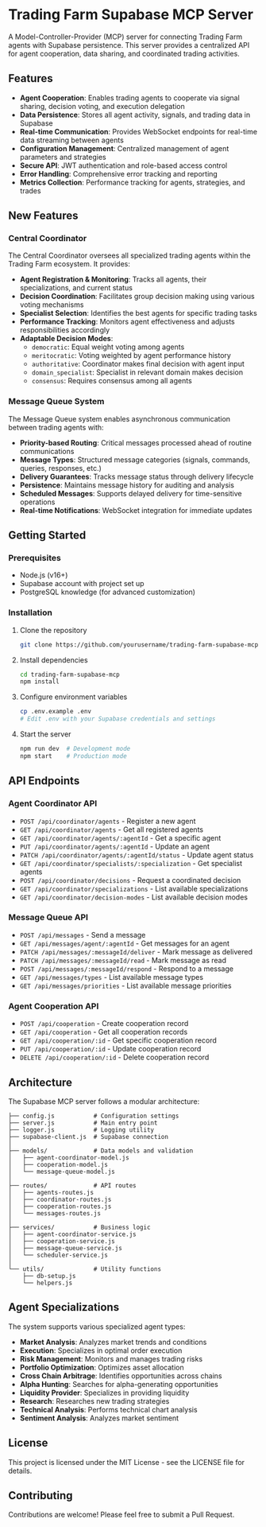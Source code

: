 # Trading Farm Supabase MCP Server

A Model-Controller-Provider (MCP) server for connecting Trading Farm agents with Supabase persistence. This server provides a centralized API for agent cooperation, data sharing, and coordinated trading activities.

## Features

- **Agent Cooperation**: Enables trading agents to cooperate via signal sharing, decision voting, and execution delegation
- **Data Persistence**: Stores all agent activity, signals, and trading data in Supabase
- **Real-time Communication**: Provides WebSocket endpoints for real-time data streaming between agents
- **Configuration Management**: Centralized management of agent parameters and strategies
- **Secure API**: JWT authentication and role-based access control
- **Error Handling**: Comprehensive error tracking and reporting
- **Metrics Collection**: Performance tracking for agents, strategies, and trades

## New Features

### Central Coordinator

The Central Coordinator oversees all specialized trading agents within the Trading Farm ecosystem. It provides:

- **Agent Registration & Monitoring**: Tracks all agents, their specializations, and current status
- **Decision Coordination**: Facilitates group decision making using various voting mechanisms
- **Specialist Selection**: Identifies the best agents for specific trading tasks
- **Performance Tracking**: Monitors agent effectiveness and adjusts responsibilities accordingly
- **Adaptable Decision Modes**:
  - `democratic`: Equal weight voting among agents
  - `meritocratic`: Voting weighted by agent performance history
  - `authoritative`: Coordinator makes final decision with agent input
  - `domain_specialist`: Specialist in relevant domain makes decision
  - `consensus`: Requires consensus among all agents

### Message Queue System

The Message Queue system enables asynchronous communication between trading agents with:

- **Priority-based Routing**: Critical messages processed ahead of routine communications
- **Message Types**: Structured message categories (signals, commands, queries, responses, etc.)
- **Delivery Guarantees**: Tracks message status through delivery lifecycle
- **Persistence**: Maintains message history for auditing and analysis
- **Scheduled Messages**: Supports delayed delivery for time-sensitive operations
- **Real-time Notifications**: WebSocket integration for immediate updates

## Getting Started

### Prerequisites

- Node.js (v16+)
- Supabase account with project set up
- PostgreSQL knowledge (for advanced customization)

### Installation

1. Clone the repository
   ```bash
   git clone https://github.com/yourusername/trading-farm-supabase-mcp.git
   ```

2. Install dependencies
   ```bash
   cd trading-farm-supabase-mcp
   npm install
   ```

3. Configure environment variables
   ```bash
   cp .env.example .env
   # Edit .env with your Supabase credentials and settings
   ```

4. Start the server
   ```bash
   npm run dev  # Development mode
   npm start    # Production mode
   ```

## API Endpoints

### Agent Coordinator API

- `POST /api/coordinator/agents` - Register a new agent
- `GET /api/coordinator/agents` - Get all registered agents
- `GET /api/coordinator/agents/:agentId` - Get a specific agent
- `PUT /api/coordinator/agents/:agentId` - Update an agent
- `PATCH /api/coordinator/agents/:agentId/status` - Update agent status
- `GET /api/coordinator/specialists/:specialization` - Get specialist agents
- `POST /api/coordinator/decisions` - Request a coordinated decision
- `GET /api/coordinator/specializations` - List available specializations
- `GET /api/coordinator/decision-modes` - List available decision modes

### Message Queue API

- `POST /api/messages` - Send a message
- `GET /api/messages/agent/:agentId` - Get messages for an agent
- `PATCH /api/messages/:messageId/deliver` - Mark message as delivered
- `PATCH /api/messages/:messageId/read` - Mark message as read
- `POST /api/messages/:messageId/respond` - Respond to a message
- `GET /api/messages/types` - List available message types
- `GET /api/messages/priorities` - List available message priorities

### Agent Cooperation API

- `POST /api/cooperation` - Create cooperation record
- `GET /api/cooperation` - Get all cooperation records
- `GET /api/cooperation/:id` - Get specific cooperation record
- `PUT /api/cooperation/:id` - Update cooperation record
- `DELETE /api/cooperation/:id` - Delete cooperation record

## Architecture

The Supabase MCP server follows a modular architecture:

```
├── config.js           # Configuration settings
├── server.js           # Main entry point
├── logger.js           # Logging utility
├── supabase-client.js  # Supabase connection
│
├── models/             # Data models and validation
│   ├── agent-coordinator-model.js
│   ├── cooperation-model.js
│   └── message-queue-model.js
│
├── routes/             # API routes
│   ├── agents-routes.js
│   ├── coordinator-routes.js
│   ├── cooperation-routes.js
│   └── messages-routes.js
│
├── services/           # Business logic
│   ├── agent-coordinator-service.js
│   ├── cooperation-service.js
│   ├── message-queue-service.js
│   └── scheduler-service.js
│
└── utils/              # Utility functions
    ├── db-setup.js
    └── helpers.js
```

## Agent Specializations

The system supports various specialized agent types:

- **Market Analysis**: Analyzes market trends and conditions
- **Execution**: Specializes in optimal order execution
- **Risk Management**: Monitors and manages trading risks
- **Portfolio Optimization**: Optimizes asset allocation
- **Cross Chain Arbitrage**: Identifies opportunities across chains
- **Alpha Hunting**: Searches for alpha-generating opportunities
- **Liquidity Provider**: Specializes in providing liquidity
- **Research**: Researches new trading strategies
- **Technical Analysis**: Performs technical chart analysis
- **Sentiment Analysis**: Analyzes market sentiment

## License

This project is licensed under the MIT License - see the LICENSE file for details.

## Contributing

Contributions are welcome! Please feel free to submit a Pull Request. 